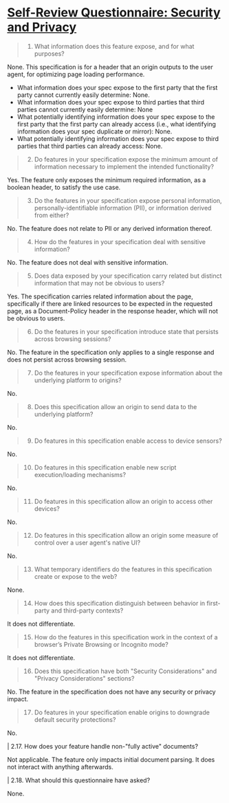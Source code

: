 # [Self-Review Questionnaire: Security and Privacy](https://w3ctag.github.io/security-questionnaire/)

> 01.  What information does this feature expose,
>      and for what purposes?

None. This specification is for a header that an origin outputs to the user agent, for optimizing page loading performance.

 * What information does your spec expose to the first party that the first party cannot currently easily determine: None.
 * What information does your spec expose to third parties that third parties cannot currently easily determine: None
 * What potentially identifying information does your spec expose to the first party that the first party can already access (i.e., what identifying information does your spec duplicate or mirror): None.
 * What potentially identifying information does your spec expose to third parties that third parties can already access: None.

> 02.  Do features in your specification expose the minimum amount of information
>      necessary to implement the intended functionality?

Yes. The feature only exposes the minimum required information, as a boolean header, to satisfy the use case.

> 03.  Do the features in your specification expose personal information,
>      personally-identifiable information (PII), or information derived from
>      either?

No. The feature does not relate to PII or any derived information thereof.

> 04.  How do the features in your specification deal with sensitive information?

No. The feature does not deal with sensitive information.

> 05.  Does data exposed by your specification carry related but distinct
>      information that may not be obvious to users?

Yes. The specification carries related information about the page, specifically if there are linked resources to be expected in the requested page, as a Document-Policy header in the response header, which will not be obvious to users.

> 06.  Do the features in your specification introduce state
>      that persists across browsing sessions?

No. The feature in the specification only applies to a single response and does not persist across browsing session.

> 07.  Do the features in your specification expose information about the
>      underlying platform to origins?

No.

> 08.  Does this specification allow an origin to send data to the underlying
>      platform?

No.

> 09.  Do features in this specification enable access to device sensors?

No.

> 10.  Do features in this specification enable new script execution/loading
>      mechanisms?

No.

> 11.  Do features in this specification allow an origin to access other devices?

No.

> 12.  Do features in this specification allow an origin some measure of control over
>      a user agent's native UI?

No.

> 13.  What temporary identifiers do the features in this specification create or
>      expose to the web?

None.

> 14.  How does this specification distinguish between behavior in first-party and
>      third-party contexts?

It does not differentiate.

> 15.  How do the features in this specification work in the context of a browser’s
>      Private Browsing or Incognito mode?

It does not differentiate.

> 16.  Does this specification have both "Security Considerations" and "Privacy
>      Considerations" sections?

No. The feature in the specification does not have any security or privacy impact.

> 17.  Do features in your specification enable origins to downgrade default
>      security protections?

No.

| 2.17. How does your feature handle non-"fully active" documents?

Not applicable. The feature only impacts initial document parsing. It does not interact with anything afterwards.

| 2.18. What should this questionnaire have asked?

None.